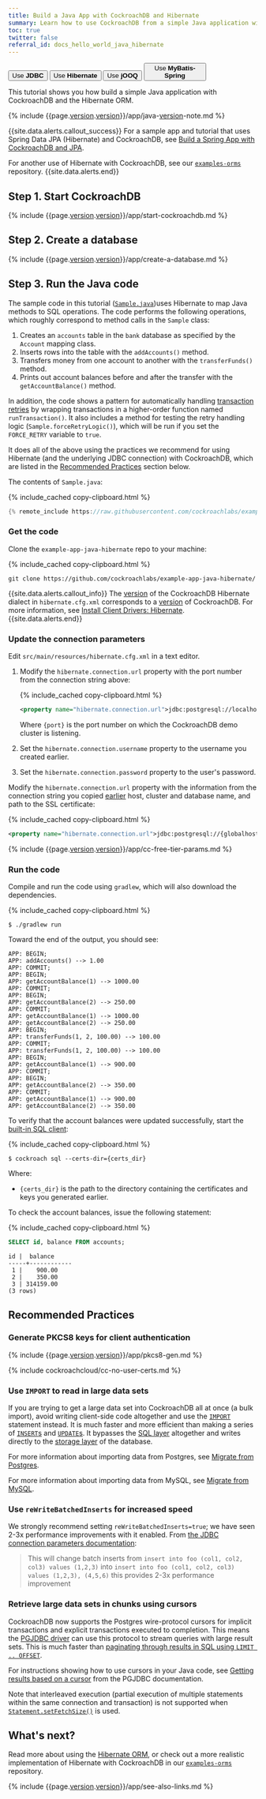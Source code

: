 ```yaml
---
title: Build a Java App with CockroachDB and Hibernate
summary: Learn how to use CockroachDB from a simple Java application with the Hibernate ORM.
toc: true
twitter: false
referral_id: docs_hello_world_java_hibernate
---
```


<div class="filters filters-big clearfix">
    <a href="build-a-java-app-with-cockroachdb.html"><button class="filter-button">Use <strong>JDBC</strong></button></a>
    <a href="build-a-java-app-with-cockroachdb-hibernate.html"><button class="filter-button current">Use <strong>Hibernate</strong></button></a>
    <a href="build-a-java-app-with-cockroachdb-jooq.html"><button class="filter-button">Use <strong>jOOQ</strong></button></a>
    <a href="build-a-spring-app-with-cockroachdb-mybatis.html"><button style="width: 25%" class="filter-button">Use <strong>MyBatis-Spring</strong></button></a>
</div>

This tutorial shows you how build a simple Java application with CockroachDB and the Hibernate ORM.

{% include {{page.[version](cluster-settings.html#setting-version).[version](cluster-settings.html#setting-version)}}/app/java-[version](cluster-settings.html#setting-version)-note.md %}

{{site.data.alerts.callout_success}}
For a sample app and tutorial that uses Spring Data JPA (Hibernate) and CockroachDB, see [Build a Spring App with CockroachDB and JPA](build-a-spring-app-with-cockroachdb-jpa.html).

For another use of Hibernate with CockroachDB, see our [`examples-orms`](https://github.com/cockroachdb/examples-orms) repository.
{{site.data.alerts.end}}

## Step 1. Start CockroachDB

{% include {{page.[version](cluster-settings.html#setting-version).[version](cluster-settings.html#setting-version)}}/app/start-cockroachdb.md %}

## Step 2. Create a database

{% include {{page.[version](cluster-settings.html#setting-version).[version](cluster-settings.html#setting-version)}}/app/create-a-database.md %}

## Step 3. Run the Java code

The sample code in this tutorial ([`Sample.java`](#code-contents))uses Hibernate to map Java methods to SQL operations. The code performs the following operations, which roughly correspond to method calls in the `Sample` class:

1. Creates an `accounts` table in the `bank` database as specified by the `Account` mapping class.
1. Inserts rows into the table with the `addAccounts()` method.
1. Transfers money from one account to another with the `transferFunds()` method.
1. Prints out account balances before and after the transfer with the `getAccountBalance()` method.

In addition, the code shows a pattern for automatically handling [transaction retries](transactions.html#client-side-intervention-example) by wrapping transactions in a higher-order function named `runTransaction()`. It also includes a method for testing the retry handling logic (`Sample.forceRetryLogic()`), which will be run if you set the `FORCE_RETRY` variable to `true`.

It does all of the above using the practices we recommend for using Hibernate (and the underlying JDBC connection) with CockroachDB, which are listed in the [Recommended Practices](#recommended-practices) section below.

<a name="code-contents"></a>
The contents of `Sample.java`:

{% include_cached copy-clipboard.html %}
~~~ java
{% remote_include https://raw.githubusercontent.com/cockroachlabs/example-app-java-hibernate/master/src/main/java/com/cockroachlabs/Sample.java %}
~~~

### Get the code

Clone the `example-app-java-hibernate` repo to your machine:

{% include_cached copy-clipboard.html %}
~~~ shell
git clone https://github.com/cockroachlabs/example-app-java-hibernate/
~~~

{{site.data.alerts.callout_info}}
The [version](cluster-settings.html#setting-version) of the CockroachDB Hibernate dialect in `hibernate.cfg.xml` corresponds to a [version](cluster-settings.html#setting-version) of CockroachDB. For more information, see [Install Client Drivers: Hibernate](install-client-drivers.html).
{{site.data.alerts.end}}

### Update the connection parameters

Edit `src/main/resources/hibernate.cfg.xml` in a text editor.

<section class="filter-content" markdown="1" data-scope="local">

1. Modify the `hibernate.connection.url` property with the port number from the connection string above:

    {% include_cached copy-clipboard.html %}
    ~~~ xml
    <property name="hibernate.connection.url">jdbc:postgresql://localhost:{port}/bank?ssl=true&amp;sslmode=require</property>
    ~~~

    Where `{port}` is the port number on which the CockroachDB demo cluster is listening.

1. Set the `hibernate.connection.username` property to the username you created earlier.

1. Set the `hibernate.connection.password` property to the user's password.

</section>

<section class="filter-content" markdown="1" data-scope="cockroachcloud">

Modify the `hibernate.connection.url` property with the information from the connection string you copied [earlier](#set-up-your-cluster-connection) host, cluster and database name, and path to the SSL certificate:

{% include_cached copy-clipboard.html %}
~~~ xml
<property name="hibernate.connection.url">jdbc:postgresql://{globalhost}:26257/{cluster_name}.bank?sslmode=verify-full&amp;sslrootcert={path to the CA certificate}</property>
~~~

{% include {{page.[version](cluster-settings.html#setting-version).[version](cluster-settings.html#setting-version)}}/app/cc-free-tier-params.md %}

</section>

### Run the code

Compile and run the code using `gradlew`, which will also download the dependencies.

{% include_cached copy-clipboard.html %}
~~~ shell
$ ./gradlew run
~~~

Toward the end of the output, you should see:

~~~
APP: BEGIN;
APP: addAccounts() --> 1.00
APP: COMMIT;
APP: BEGIN;
APP: getAccountBalance(1) --> 1000.00
APP: COMMIT;
APP: BEGIN;
APP: getAccountBalance(2) --> 250.00
APP: COMMIT;
APP: getAccountBalance(1) --> 1000.00
APP: getAccountBalance(2) --> 250.00
APP: BEGIN;
APP: transferFunds(1, 2, 100.00) --> 100.00
APP: COMMIT;
APP: transferFunds(1, 2, 100.00) --> 100.00
APP: BEGIN;
APP: getAccountBalance(1) --> 900.00
APP: COMMIT;
APP: BEGIN;
APP: getAccountBalance(2) --> 350.00
APP: COMMIT;
APP: getAccountBalance(1) --> 900.00
APP: getAccountBalance(2) --> 350.00
~~~

To verify that the account balances were updated successfully, start the [built-in SQL client](cockroach-sql.html):

{% include_cached copy-clipboard.html %}
~~~ shell
$ cockroach sql --certs-dir={certs_dir}
~~~

Where:
- `{certs_dir}` is the path to the directory containing the certificates and keys you generated earlier.

To check the account balances, issue the following statement:

{% include_cached copy-clipboard.html %}
~~~ sql
SELECT id, balance FROM accounts;
~~~

~~~
id |  balance
-----+------------
 1 |    900.00
 2 |    350.00
 3 | 314159.00
(3 rows)
~~~

</section>

## Recommended Practices

### Generate PKCS8 keys for client authentication

{% include {{page.[version](cluster-settings.html#setting-version).[version](cluster-settings.html#setting-version)}}/app/pkcs8-gen.md %}

<section class="filter-content" markdown="1" data-scope="cockroachcloud">

{% include cockroachcloud/cc-no-user-certs.md %}

</section>

### Use `IMPORT` to read in large data sets

If you are trying to get a large data set into CockroachDB all at once (a bulk import), avoid writing client-side code altogether and use the [`IMPORT`](import.html) statement instead. It is much faster and more efficient than making a series of [`INSERT`s](insert.html) and [`UPDATE`s](update.html). It bypasses the [SQL layer](architecture/sql-layer.html) altogether and writes directly to the [storage layer](architecture/storage-layer.html) of the database.

For more information about importing data from Postgres, see [Migrate from Postgres](migrate-from-postgres.html).

For more information about importing data from MySQL, see [Migrate from MySQL](migrate-from-mysql.html).

### Use `reWriteBatchedInserts` for increased speed

We strongly recommend setting `reWriteBatchedInserts=true`; we have seen 2-3x performance improvements with it enabled. From [the JDBC connection parameters documentation](https://jdbc.postgresql.org/documentation/head/connect.html#connection-parameters):

> This will change batch inserts from `insert into foo (col1, col2, col3) values (1,2,3)` into `insert into foo (col1, col2, col3) values (1,2,3), (4,5,6)` this provides 2-3x performance improvement

### Retrieve large data sets in chunks using cursors

CockroachDB now supports the Postgres wire-protocol cursors for implicit transactions and explicit transactions executed to completion. This means the [PGJDBC driver](https://jdbc.postgresql.org) can use this protocol to stream queries with large result sets. This is much faster than [paginating through results in SQL using `LIMIT .. OFFSET`](pagination.html).

For instructions showing how to use cursors in your Java code, see [Getting results based on a cursor](https://jdbc.postgresql.org/documentation/head/query.html#query-with-cursor) from the PGJDBC documentation.

Note that interleaved execution (partial execution of multiple statements within the same connection and transaction) is not supported when [`Statement.setFetchSize()`](https://docs.oracle.com/javase/8/docs/api/java/sql/Statement.html#setFetchSize-int-) is used.

## What's next?

Read more about using the [Hibernate ORM](http://hibernate.org/orm/), or check out a more realistic implementation of Hibernate with CockroachDB in our [`examples-orms`](https://github.com/cockroachdb/examples-orms) repository.

{% include {{page.[version](cluster-settings.html#setting-version).[version](cluster-settings.html#setting-version)}}/app/see-also-links.md %}
